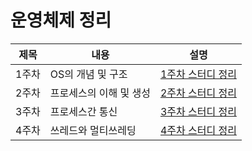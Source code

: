 # 운영체제 정리

|제목|내용|설명|
|------|---|---|
|1주차|OS의 개념 및 구조|[1주차 스터디 정리](https://github.com/Boin-Kau/tech-interview/tree/main/os/boin/week1)|
|2주차|프로세스의 이해 및 생성|[2주차 스터디 정리](https://github.com/Boin-Kau/tech-interview/tree/main/os/boin/week2)|
|3주차|프로세스간 통신|[3주차 스터디 정리](https://github.com/Boin-Kau/tech-interview/tree/main/os/boin/week3)|
|4주차|쓰레드와 멀티쓰레딩|[4주차 스터디 정리](https://github.com/Boin-Kau/tech-interview/tree/main/os/boin/week3)|
